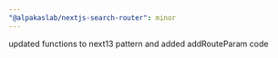 ```yaml
---
"@alpakaslab/nextjs-search-router": minor
---
```


updated functions to next13 pattern and added addRouteParam code
